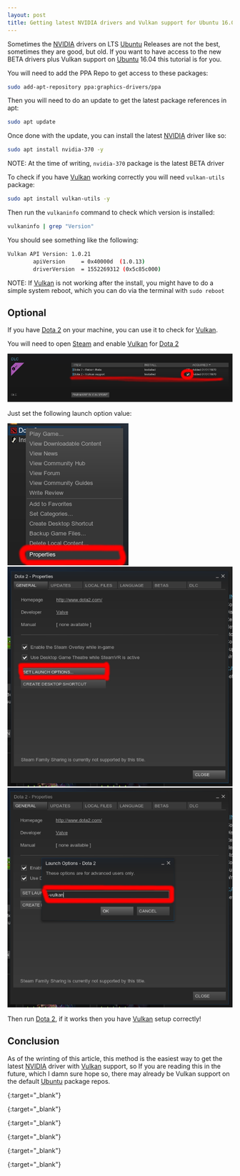 ```yaml
---
layout: post
title: Getting latest NVIDIA drivers and Vulkan support for Ubuntu 16.04
---
```


Sometimes the [NVIDIA][nvidia] drivers on LTS [Ubuntu][ubuntu] Releases are not the best, sometimes they are good, but old. If you want to have access to the new BETA drivers plus Vulkan support on [Ubuntu][ubuntu] 16.04 this tutorial is for you.

You will need to add the PPA Repo to get access to these packages:

```bash
sudo add-apt-repository ppa:graphics-drivers/ppa
```

Then you will need to do an update to get the latest package references in apt:

```bash
sudo apt update
```

Once done with the update, you can install the latest [NVIDIA][nvidia] driver like so:

```bash
sudo apt install nvidia-370 -y
```

NOTE: At the time of writing, `nvidia-370` package is the latest BETA driver

To check if you have [Vulkan][vulkan] working correctly you will need `vulkan-utils` package:

```bash
sudo apt install vulkan-utils -y
```

Then run the `vulkaninfo` command to check which version is installed:

```bash
vulkaninfo | grep "Version"
```

You should see something like the following:

```bash
Vulkan API Version: 1.0.21
        apiVersion     = 0x40000d  (1.0.13)
        driverVersion  = 1552269312 (0x5c85c000)
```

NOTE: If [Vulkan][vulkan] is not working after the install, you might have to do a simple system reboot, which you can do via the terminal with `sudo reboot`

## Optional

If you have [Dota 2][dota2] on your machine, you can use it to check for [Vulkan][vulkan].

You will need to open [Steam][steam] and enable [Vulkan][vulkan] for [Dota 2][dota2]

![Screenshot](/public/img/vulkan_steam_dota2_01.png)

Just set the following launch option value:

![Screenshot](/public/img/vulkan_steam_dota2_02.png)
![Screenshot](/public/img/vulkan_steam_dota2_03.png)
![Screenshot](/public/img/vulkan_steam_dota2_04.png)

Then run [Dota 2][dota2], if it works then you have [Vulkan][vulkan] setup correctly!

## Conclusion

As of the wrinting of this article, this method is the easiest way to get the latest [NVIDIA][nvidia] driver with [Vulkan][vulkan] support, so If you are reading this in the future, which I damn sure hope so, there may already be Vulkan support on the default [Ubuntu][ubuntu] package repos.

[ubuntu_ppa_graphics]: https://launchpad.net/~graphics-drivers/+archive/ubuntu/ppa
{:target="_blank"}

[ubuntu]: http://www.ubuntu.com/
{:target="_blank"}

[nvidia]: http://www.nvidia.com/
{:target="_blank"}

[steam]: http://store.steampowered.com/
{:target="_blank"}

[dota2]: http://blog.dota2.com/
{:target="_blank"}

[vulkan]: https://www.khronos.org/vulkan/
{:target="_blank"}
